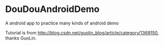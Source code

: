 DouDouAndroidDemo
=================

A android app to practice many kinds of android demo

Tutorial is from http://blog.csdn.net/guolin_blog/article/category/1369150, thanks GuoLin.
